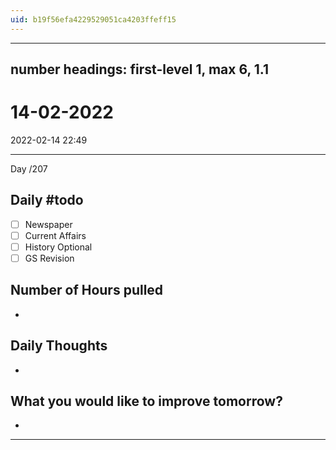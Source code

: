 ```yaml
---
uid: b19f56efa4229529051ca4203ffeff15
---
```


---
number headings: first-level 1, max 6, 1.1
---

# 14-02-2022
2022-02-14 22:49

---

Day /207

## Daily #todo 

- [ ] Newspaper
- [ ] Current Affairs
- [ ] History Optional
- [ ] GS Revision 

## Number of Hours pulled 
- 

## Daily Thoughts
- 


## What you would like to improve tomorrow?
- 



--- 
